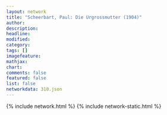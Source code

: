 ```yaml
---
layout: network
title: "Scheerbart, Paul: Die Urgrossmutter (1904)"
author:
description:
headline:
modified:
category:
tags: []
imagefeature: 
mathjax: 
chart: 
comments: false
featured: false
list: false
networkdata: 310.json
---
```

{% include network.html %}
{% include network-static.html %}
